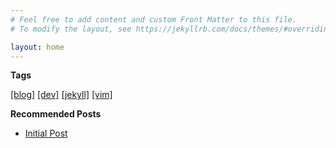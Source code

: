 ```yaml
---
# Feel free to add content and custom Front Matter to this file.
# To modify the layout, see https://jekyllrb.com/docs/themes/#overriding-theme-defaults

layout: home
---
```


**Tags**

[[blog]](./blog.md)
[[dev]](./dev.md)
[[jekyll]](./jekyll.md)
[[vim]](./vim.md)

**Recommended Posts**

- [Initial Post](https://i9wa4.github.io/blog/2024/01/01/init.html)
